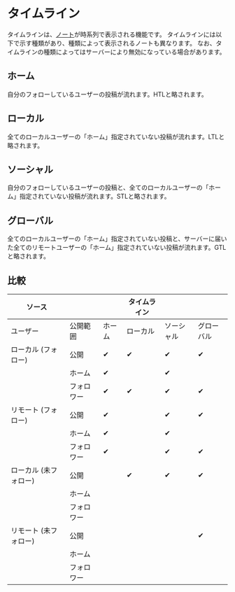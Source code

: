# タイムライン
タイムラインは、[ノート](./note)が時系列で表示される機能です。
タイムラインには以下で示す種類があり、種類によって表示されるノートも異なります。
なお、タイムラインの種類によってはサーバーにより無効になっている場合があります。

## ホーム
自分のフォローしているユーザーの投稿が流れます。HTLと略されます。

## ローカル
全てのローカルユーザーの「ホーム」指定されていない投稿が流れます。LTLと略されます。

## ソーシャル
自分のフォローしているユーザーの投稿と、全てのローカルユーザーの「ホーム」指定されていない投稿が流れます。STLと略されます。

## グローバル
全てのローカルユーザーの「ホーム」指定されていない投稿と、サーバーに届いた全てのリモートユーザーの「ホーム」指定されていない投稿が流れます。GTLと略されます。

## 比較
| ソース                |            |        |   タイムライン |       |            |
|-----------------------|------------|--------|---------|------------|------------|
| ユーザー              | 公開範囲   | ホーム | ローカル | ソーシャル | グローバル |
| ローカル (フォロー)   | 公開       | ✔      | ✔        | ✔          | ✔          |
|                       | ホーム     | ✔      |          | ✔          |            |
|                       | フォロワー | ✔      | ✔        | ✔          | ✔          |
| リモート (フォロー)   | 公開       | ✔      |          | ✔          | ✔          |
|                       | ホーム     | ✔      |          | ✔          |            |
|                       | フォロワー | ✔      |          | ✔          | ✔          |
| ローカル (未フォロー) | 公開       |        | ✔        | ✔          | ✔          |
|                       | ホーム     |        |          |            |            |
|                       | フォロワー |        |          |            |            |
| リモート (未フォロー) | 公開       |        |          |            | ✔          |
|                       | ホーム     |        |          |            |            |
|                       | フォロワー |        |          |            |            |
